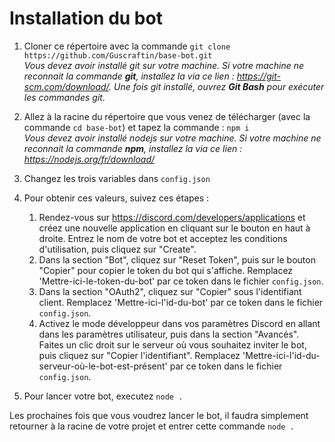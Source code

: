 # Installation du bot

1. Cloner ce répertoire avec la commande `git clone https://github.com/Guscraftin/base-bot.git`  
*Vous devez avoir installé git sur votre machine. Si votre machine ne reconnait la commande **git**, installez la via ce lien : https://git-scm.com/download/. Une fois git installé, ouvrez **Git Bash** pour exécuter les commandes git.*

2. Allez à la racine du répertoire que vous venez de télécharger (avec la commande `cd base-bot`) et tapez la commande : `npm i`  
*Vous devez avoir installé nodejs sur votre machine. Si votre machine ne reconnait la commande **npm**, installez la via ce lien : https://nodejs.org/fr/download/*

3. Changez les trois variables dans `config.json`

4. Pour obtenir ces valeurs, suivez ces étapes :

   1. Rendez-vous sur https://discord.com/developers/applications et créez une nouvelle application en cliquant sur le bouton en haut à droite. Entrez le nom de votre bot et acceptez les conditions d'utilisation, puis cliquez sur "Create".
   2. Dans la section "Bot", cliquez sur "Reset Token", puis sur le bouton "Copier" pour copier le token du bot qui s'affiche. Remplacez 'Mettre-ici-le-token-du-bot' par ce token dans le fichier `config.json`.
   3. Dans la section "OAuth2", cliquez sur "Copier" sous l'identifiant client. Remplacez 'Mettre-ici-l'id-du-bot' par ce token dans le fichier `config.json`.
   4. Activez le mode développeur dans vos paramètres Discord en allant dans les paramètres utilisateur, puis dans la section "Avancés". Faites un clic droit sur le serveur où vous souhaitez inviter le bot, puis cliquez sur "Copier l'identifiant". Remplacez 'Mettre-ici-l'id-du-serveur-où-le-bot-est-présent' par ce token dans le fichier `config.json`.



5. Pour lancer votre bot, executez `node .`

Les prochaines fois que vous voudrez lancer le bot, il faudra simplement retourner à la racine de votre projet et entrer cette commande `node .`

